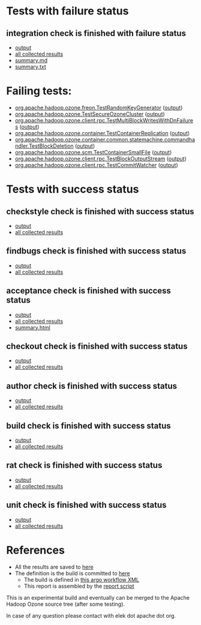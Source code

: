 # Tests with failure status

## integration check is finished with failure status

   * [output](https://raw.githubusercontent.com/elek/ozone-ci/master/pr/pr-hdds-2107-sbngl/integration/output.log)
   * [all collected results](https://github.com/elek/ozone-ci/tree/master/pr/pr-hdds-2107-sbngl/integration)
   * [summary.md](https://github.com/elek/ozone-ci/tree/master/pr/pr-hdds-2107-sbngl/integration/summary.md)
   * [summary.txt](https://github.com/elek/ozone-ci/tree/master/pr/pr-hdds-2107-sbngl/integration/summary.txt)

# Failing tests: 

 * [org.apache.hadoop.ozone.freon.TestRandomKeyGenerator](hadoop-ozone/tools/org.apache.hadoop.ozone.freon.TestRandomKeyGenerator.txt) ([output](hadoop-ozone/tools/org.apache.hadoop.ozone.freon.TestRandomKeyGenerator-output.txt/))
 * [org.apache.hadoop.ozone.TestSecureOzoneCluster](hadoop-ozone/integration-test/org.apache.hadoop.ozone.TestSecureOzoneCluster.txt) ([output](hadoop-ozone/integration-test/org.apache.hadoop.ozone.TestSecureOzoneCluster-output.txt/))
 * [org.apache.hadoop.ozone.client.rpc.TestMultiBlockWritesWithDnFailures](hadoop-ozone/integration-test/org.apache.hadoop.ozone.client.rpc.TestMultiBlockWritesWithDnFailures.txt) ([output](hadoop-ozone/integration-test/org.apache.hadoop.ozone.client.rpc.TestMultiBlockWritesWithDnFailures-output.txt/))
 * [org.apache.hadoop.ozone.container.TestContainerReplication](hadoop-ozone/integration-test/org.apache.hadoop.ozone.container.TestContainerReplication.txt) ([output](hadoop-ozone/integration-test/org.apache.hadoop.ozone.container.TestContainerReplication-output.txt/))
 * [org.apache.hadoop.ozone.container.common.statemachine.commandhandler.TestBlockDeletion](hadoop-ozone/integration-test/org.apache.hadoop.ozone.container.common.statemachine.commandhandler.TestBlockDeletion.txt) ([output](hadoop-ozone/integration-test/org.apache.hadoop.ozone.container.common.statemachine.commandhandler.TestBlockDeletion-output.txt/))
 * [org.apache.hadoop.ozone.scm.TestContainerSmallFile](hadoop-ozone/integration-test/org.apache.hadoop.ozone.scm.TestContainerSmallFile.txt) ([output](hadoop-ozone/integration-test/org.apache.hadoop.ozone.scm.TestContainerSmallFile-output.txt/))
 * [org.apache.hadoop.ozone.client.rpc.TestBlockOutputStream](hadoop-ozone/integration-test/org.apache.hadoop.ozone.client.rpc.TestBlockOutputStream.txt) ([output](hadoop-ozone/integration-test/org.apache.hadoop.ozone.client.rpc.TestBlockOutputStream-output.txt/))
 * [org.apache.hadoop.ozone.client.rpc.TestCommitWatcher](hadoop-ozone/integration-test/org.apache.hadoop.ozone.client.rpc.TestCommitWatcher.txt) ([output](hadoop-ozone/integration-test/org.apache.hadoop.ozone.client.rpc.TestCommitWatcher-output.txt/))


# Tests with success status

## checkstyle check is finished with success status

   * [output](https://raw.githubusercontent.com/elek/ozone-ci/master/pr/pr-hdds-2107-sbngl/checkstyle/output.log)
   * [all collected results](https://github.com/elek/ozone-ci/tree/master/pr/pr-hdds-2107-sbngl/checkstyle)


## findbugs check is finished with success status

   * [output](https://raw.githubusercontent.com/elek/ozone-ci/master/pr/pr-hdds-2107-sbngl/findbugs/output.log)
   * [all collected results](https://github.com/elek/ozone-ci/tree/master/pr/pr-hdds-2107-sbngl/findbugs)


## acceptance check is finished with success status

   * [output](https://raw.githubusercontent.com/elek/ozone-ci/master/pr/pr-hdds-2107-sbngl/acceptance/output.log)
   * [all collected results](https://github.com/elek/ozone-ci/tree/master/pr/pr-hdds-2107-sbngl/acceptance)
   * [summary.html](https://elek.github.io/ozone-ci/pr/pr-hdds-2107-sbngl/acceptance/summary.html)


## checkout check is finished with success status

   * [output](https://raw.githubusercontent.com/elek/ozone-ci/master/pr/pr-hdds-2107-sbngl/checkout/output.log)
   * [all collected results](https://github.com/elek/ozone-ci/tree/master/pr/pr-hdds-2107-sbngl/checkout)


## author check is finished with success status

   * [output](https://raw.githubusercontent.com/elek/ozone-ci/master/pr/pr-hdds-2107-sbngl/author/output.log)
   * [all collected results](https://github.com/elek/ozone-ci/tree/master/pr/pr-hdds-2107-sbngl/author)


## build check is finished with success status

   * [output](https://raw.githubusercontent.com/elek/ozone-ci/master/pr/pr-hdds-2107-sbngl/build/output.log)
   * [all collected results](https://github.com/elek/ozone-ci/tree/master/pr/pr-hdds-2107-sbngl/build)


## rat check is finished with success status

   * [output](https://raw.githubusercontent.com/elek/ozone-ci/master/pr/pr-hdds-2107-sbngl/rat/output.log)
   * [all collected results](https://github.com/elek/ozone-ci/tree/master/pr/pr-hdds-2107-sbngl/rat)


## unit check is finished with success status

   * [output](https://raw.githubusercontent.com/elek/ozone-ci/master/pr/pr-hdds-2107-sbngl/unit/output.log)
   * [all collected results](https://github.com/elek/ozone-ci/tree/master/pr/pr-hdds-2107-sbngl/unit)




# References

 * All the results are saved to [here](https://github.com/elek/ozone-ci/tree/master/pr/pr-hdds-2107-sbngl/)
 * The definition is the build is committed to [here](https://github.com/elek/argo-ozone)
    * The build is defined in [this argo workflow XML](https://github.com/elek/argo-ozone/blob/master/ozone-build.yaml)
    * This report is assembled by the [report script](https://github.com/elek/argo-ozone/blob/master/scripts/report.sh)

This is an experimental build and eventually can be merged to the Apache Hadoop Ozone source tree (after some testing).

In case of any question please contact with elek dot apache dot org.
